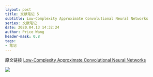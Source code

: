 ```yaml
---
layout: post
title: 文献笔记 5
subtitle: Low-Complexity Approximate Convolutional Neural Networks
series: 文献笔记
date: 2020.04.13 14:32:24
author: Price Wang
header-mask: 0.8
tags:
- 笔记
---
```


原文链接 [Low-Complexity Approximate Convolutional Neural Networks](https://ieeexplore.ieee.org/document/8334697)

<img class="post_img" src="{{ site.baseurl }}/img/post/{{ page.series }}/{{ page.title }}.png">
